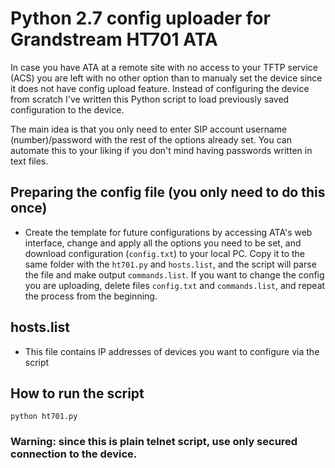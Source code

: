 # Python 2.7 config uploader for Grandstream HT701 ATA

In case you have ATA at a remote site with no access to your TFTP service (ACS) you are left with no other option than to manualy set the device since it does not have config upload feature. Instead of configuring the device from scratch I've written this Python script to load previously saved configuration to the device.

The main idea is that you only need to enter SIP account username (number)/password with the rest of the options already set. You can automate this to your liking if you don't mind having passwords written in text files.

## Preparing the config file (you only need to do this once)

- Create the template for future configurations by accessing ATA's web interface, change and apply all the options you need to be set, and download configuration (`config.txt`) to your local PC. Copy it to the same folder with the `ht701.py` and `hosts.list`, and the script will parse the file and make output `commands.list`. If you want to change the config you are uploading, delete files `config.txt` and `commands.list`, and repeat the process from the beginning.

## hosts.list

- This file contains IP addresses of devices you want to configure via the script

## How to run the script
```
python ht701.py
```
### Warning: since this is plain telnet script, use only secured connection to the device.
